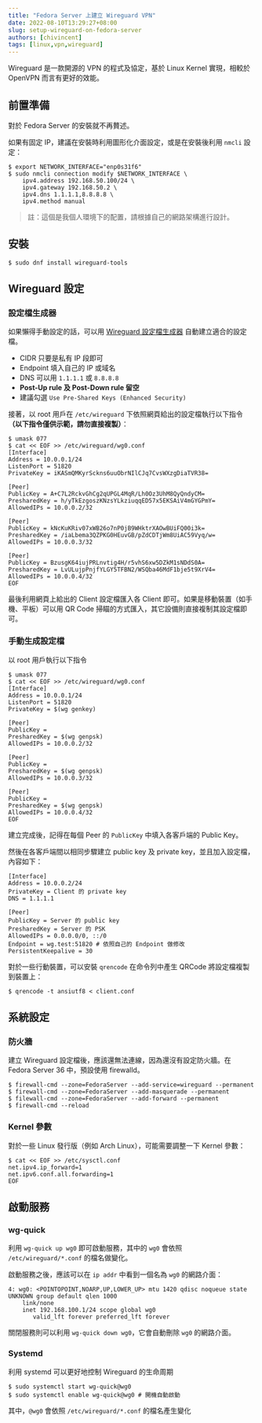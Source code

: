 ```yaml
---
title: "Fedora Server 上建立 Wireguard VPN"
date: 2022-08-10T13:29:27+08:00
slug: setup-wireguard-on-fedora-server
authors: [chivincent]
tags: [linux,vpn,wireguard]
---
```


Wireguard 是一款開源的 VPN 的程式及協定，基於 Linux Kernel 實現，相較於 OpenVPN 而言有更好的效能。

<!--truncate-->

## 前置準備

對於 Fedora Server 的安裝就不再贅述。

如果有固定 IP，建議在安裝時利用圖形化介面設定，或是在安裝後利用 `nmcli` 設定：

```
$ export NETWORK_INTERFACE="enp0s31f6"
$ sudo nmcli connection modify $NETWORK_INTERFACE \
    ipv4.address 192.168.50.100/24 \
    ipv4.gateway 192.168.50.2 \
    ipv4.dns 1.1.1.1,8.8.8.8 \
    ipv4.method manual
```

> 註：這個是我個人環境下的配置，請根據自己的網路架構進行設計。

## 安裝

```
$ sudo dnf install wireguard-tools
```

## Wireguard 設定

### 設定檔生成器

如果懶得手動設定的話，可以用 [Wireguard 設定檔生成器](https://www.wireguardconfig.com/) 自動建立適合的設定檔。

- CIDR 只要是私有 IP 段即可
- Endpoint 填入自己的 IP 或域名
- DNS 可以用 `1.1.1.1` 或 `8.8.8.8`
- **Post-Up rule 及 Post-Down rule 留空**
- 建議勾選 `Use Pre-Shared Keys (Enhanced Security)`

接著，以 root 用戶在 `/etc/wireguard` 下依照網頁給出的設定檔執行以下指令 **（以下指令僅供示範，請勿直接複製）**：

```
$ umask 077
$ cat << EOF >> /etc/wireguard/wg0.conf
[Interface]
Address = 10.0.0.1/24
ListenPort = 51820
PrivateKey = iKASmQMKyrSckns6uuObrNIlCJq7CvsWXzgDiaTVR38=

[Peer]
PublicKey = A+C7L2RckvGhCg2qUPGL4MqR/Lh0Oz3UhM8QyQndyCM=
PresharedKey = h/yTkEzgoszKNzsYLkziuqqED57x5EKSAiV4mGYGPmY=
AllowedIPs = 10.0.0.2/32

[Peer]
PublicKey = kNcKuKRiv07xWB26o7nP0jB9WHktrXAOwBUiFQ00i3k=
PresharedKey = /iaLbema3QZPKG0HEuvGB/pZdCDTjWm8UiAC59Vyq/w=
AllowedIPs = 10.0.0.3/32

[Peer]
PublicKey = BzusgK64iujPRLnvtig4H/r5vhS6xw5DZkM1sNDdS0A=
PresharedKey = LvULujpPnjfYLGY5TFBN2/WSQba46MdF1bje5t9XrV4=
AllowedIPs = 10.0.0.4/32
EOF
```

最後利用網頁上給出的 Client 設定檔匯入各 Client 即可。如果是移動裝置（如手機、平板）可以用 QR Code 掃瞄的方式匯入，其它設備則直接複制其設定檔即可。

### 手動生成設定檔

以 root 用戶執行以下指令

```
$ umask 077
$ cat << EOF >> /etc/wireguard/wg0.conf
[Interface]
Address = 10.0.0.1/24
ListenPort = 51820
PrivateKey = $(wg genkey)

[Peer]
PublicKey = 
PresharedKey = $(wg genpsk)
AllowedIPs = 10.0.0.2/32

[Peer]
PublicKey = 
PresharedKey = $(wg genpsk)
AllowedIPs = 10.0.0.3/32

[Peer]
PublicKey = 
PresharedKey = $(wg genpsk)
AllowedIPs = 10.0.0.4/32
EOF
```

建立完成後，記得在每個 Peer 的 `PublicKey` 中填入各客戶端的 Public Key。

然後在各客戶端間以相同步驟建立 public key 及 private key，並且加入設定檔，內容如下：

```
[Interface]
Address = 10.0.0.2/24
PrivateKey = Client 的 private key
DNS = 1.1.1.1

[Peer]
PublicKey = Server 的 public key
PresharedKey = Server 的 PSK
AllowedIPs = 0.0.0.0/0, ::/0
Endpoint = wg.test:51820 # 依照自己的 Endpoint 做修改
PersistentKeepalive = 30
```

對於一些行動裝置，可以安裝 `qrencode` 在命令列中產生 QRCode 將設定檔複製到裝置上：

```
$ qrencode -t ansiutf8 < client.conf
```

## 系統設定

### 防火牆

建立 Wireguard 設定檔後，應該還無法連線，因為還沒有設定防火牆。在 Fedora Server 36 中，預設使用 firewalld。

```
$ firewall-cmd --zone=FedoraServer --add-service=wireguard --permanent
$ firewall-cmd --zone=FedoraServer --add-masquerade --permanent
$ filewall-cmd --zone=FedoraServer --add-forward --permanent
$ firewall-cmd --reload
```

### Kernel 參數

對於一些 Linux 發行版（例如 Arch Linux），可能需要調整一下 Kernel 參數：

```
$ cat << EOF >> /etc/sysctl.conf
net.ipv4.ip_forward=1
net.ipv6.conf.all.forwarding=1
EOF
```

## 啟動服務

### wg-quick

利用 `wg-quick up wg0` 即可啟動服務，其中的 `wg0` 會依照 `/etc/wireguard/*.conf` 的檔名做變化。

啟動服務之後，應該可以在 `ip addr` 中看到一個名為 `wg0` 的網路介面：

```
4: wg0: <POINTOPOINT,NOARP,UP,LOWER_UP> mtu 1420 qdisc noqueue state UNKNOWN group default qlen 1000
    link/none
    inet 192.168.100.1/24 scope global wg0
       valid_lft forever preferred_lft forever
```

關閉服務則可以利用 `wg-quick down wg0`，它會自動刪除 `wg0` 的網路介面。

### Systemd

利用 systemd 可以更好地控制 Wireguard 的生命周期

```
$ sudo systemctl start wg-quick@wg0
$ sudo systemctl enable wg-quick@wg0 # 開機自動啟動
```

其中，`@wg0` 會依照 `/etc/wireguard/*.conf` 的檔名產生變化